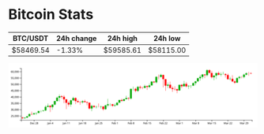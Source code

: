 # Bitcoin Stats

BTC/USDT|24h change|24h high|24h low|
|---|---|---|---|
|$58469.54|-1.33%|$59585.61|$58115.00|

<img src="./chart.svg">

